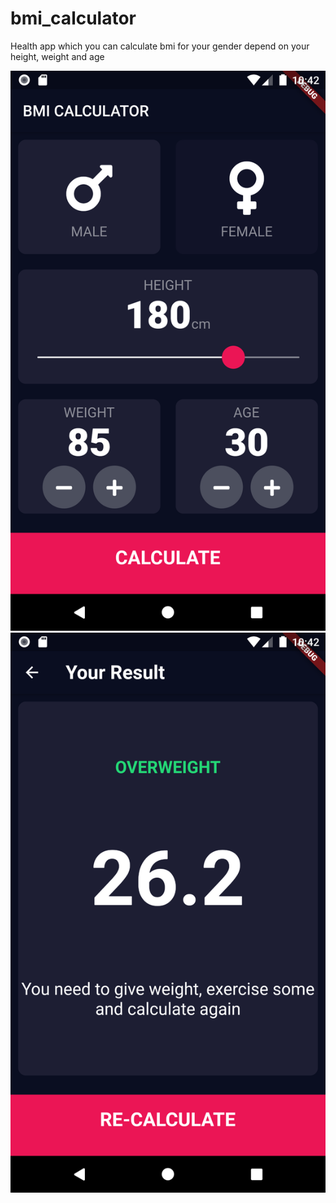 # bmi_calculator

Health app which you can calculate bmi for your gender depend on your height, weight and age


![Main Screen](https://github.com/nevruzoglu/bmi_calculator/blob/master/images/ss1.png)
![Final Screen](https://github.com/nevruzoglu/bmi_calculator/blob/master/images/ss2.png)